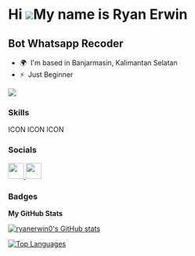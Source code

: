 Hi ![](https://user-images.githubusercontent.com/18350557/176309783-0785949b-9127-417c-8b55-ab5a4333674e.gif)My name is Ryan Erwin
==================================================================================================================================

Bot Whatsapp Recoder
--------------------

* 🌍  I'm based in Banjarmasin, Kalimantan Selatan
* ⚡  Just Beginner

<a href="https://www.github.com/ryanerwin0" target="_blank" rel="noreferrer"><img
src="https://img.shields.io/github/followers/ryanerwin0?logo=github&style=for-the-badge&color=0891b2&labelColor=1c1917" /></a>

### Skills


<p align="left">
ICON ICON ICON
</p>


### Socials

<p align="left"> <a href="https://www.facebook.com/Riansyaj" target="_blank" rel="noreferrer"> <picture> <source media="(prefers-color-scheme: dark)" srcset="undefined" /> <source media="(prefers-color-scheme: light)" srcset="https://raw.githubusercontent.com/danielcranney/readme-generator/main/public/icons/socials/facebook.svg" /> <img src="https://raw.githubusercontent.com/danielcranney/readme-generator/main/public/icons/socials/facebook.svg" width="32" height="32" /> </picture> </a> <a href="https://www.github.com/ryanerwin0" target="_blank" rel="noreferrer"> <picture> <source media="(prefers-color-scheme: dark)" srcset="https://raw.githubusercontent.com/danielcranney/readme-generator/main/public/icons/socials/github-dark.svg" /> <source media="(prefers-color-scheme: light)" srcset="https://raw.githubusercontent.com/danielcranney/readme-generator/main/public/icons/socials/github.svg" /> <img src="https://raw.githubusercontent.com/danielcranney/readme-generator/main/public/icons/socials/github.svg" width="32" height="32" /> </picture> </a></p>

### Badges

<b>My GitHub Stats</b>

<a href="http://www.github.com/ryanerwin0"><img src="https://github-readme-stats.vercel.app/api?username=ryanerwin0&show_icons=true&hide=stars,&count_private=true&title_color=0891b2&text_color=ffffff&icon_color=0891b2&bg_color=1c1917&hide_border=true&show_icons=true" alt="ryanerwin0's GitHub stats" /></a>

<a href="https://github.com/ryanerwin0" align="left"><img src="https://github-readme-stats.vercel.app/api/top-langs/?username=ryanerwin0&langs_count=10&title_color=0891b2&text_color=ffffff&icon_color=0891b2&bg_color=1c1917&hide_border=true&locale=en&custom_title=Top%20%Languages" alt="Top Languages" /></a>
